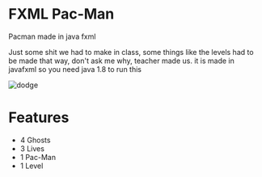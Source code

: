 # FXML Pac-Man
Pacman made in java fxml

Just some shit we had to make in class, some things like the levels had to be made that way, don't ask me why, teacher made us.
it is made in javafxml so you need java 1.8 to run this

![dodge](https://user-images.githubusercontent.com/32136346/122564059-3c6c8d80-d045-11eb-86f1-81077782733d.png)

# Features
- 4 Ghosts
- 3 Lives
- 1 Pac-Man
- 1 Level
